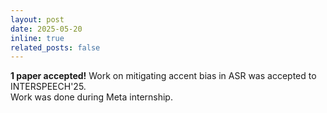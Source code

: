```yaml
---
layout: post
date: 2025-05-20
inline: true
related_posts: false
---
```


**1 paper accepted!** Work on mitigating accent bias in ASR was accepted to INTERSPEECH'25.
<br>Work was done during Meta internship.
